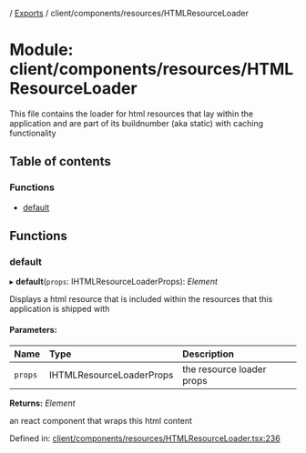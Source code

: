 [](../README.md) / [Exports](../modules.md) / client/components/resources/HTMLResourceLoader

# Module: client/components/resources/HTMLResourceLoader

This file contains the loader for html resources that lay within
the application and are part of its buildnumber (aka static) with caching
functionality

## Table of contents

### Functions

- [default](client_components_resources_htmlresourceloader.md#default)

## Functions

### default

▸ **default**(`props`: IHTMLResourceLoaderProps): *Element*

Displays a html resource that is included within the resources that this application
is shipped with

#### Parameters:

Name | Type | Description |
:------ | :------ | :------ |
`props` | IHTMLResourceLoaderProps | the resource loader props   |

**Returns:** *Element*

an react component that wraps this html content

Defined in: [client/components/resources/HTMLResourceLoader.tsx:236](https://github.com/onzag/itemize/blob/11a98dec/client/components/resources/HTMLResourceLoader.tsx#L236)
